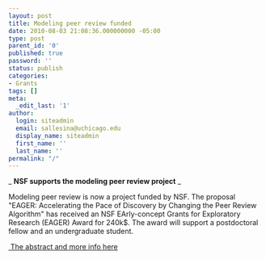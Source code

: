 ```yaml
---
layout: post
title: Modeling peer review funded
date: 2010-08-03 21:08:36.000000000 -05:00
type: post
parent_id: '0'
published: true
password: ''
status: publish
categories:
- Grants
tags: []
meta:
  _edit_last: '1'
author:
  login: siteadmin
  email: sallesina@uchicago.edu
  display_name: siteadmin
  first_name: ''
  last_name: ''
permalink: "/"
---
```

_ **NSF supports the modeling peer review project** _

Modeling peer review is now a project funded by NSF. The proposal "EAGER: Accelerating the Pace of Discovery by Changing the Peer Review Algorithm" has received an NSF EArly-concept Grants for Exploratory Research (EAGER) Award for 240k$. The award will support a postdoctoral fellow and an undergraduate student.

[&nbsp;The abstract and more info here](http://www.nsf.gov/awardsearch/showAward.do?AwardNumber=1042164)

